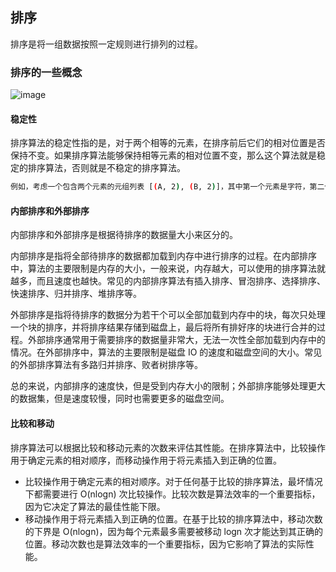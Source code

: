 ## 排序
排序是将一组数据按照一定规则进行排列的过程。
### 排序的一些概念
![image](https://user-images.githubusercontent.com/107925483/231108584-75d4f7c1-de28-4706-9090-3e756e344307.png)
#### 稳定性
排序算法的稳定性指的是，对于两个相等的元素，在排序前后它们的相对位置是否保持不变。如果排序算法能够保持相等元素的相对位置不变，那么这个算法就是稳定的排序算法，否则就是不稳定的排序算法。
``` bash
例如，考虑一个包含两个元素的元组列表 [(A, 2), (B, 2)]，其中第一个元素是字符，第二个元素是整数。按照第二个元素进行升序排序，如果排序算法是稳定的，那么排序后的结果应该是 [(A, 2), (B, 2)]，因为在排序前，A 和 B 的相对位置是固定的。
```
#### 内部排序和外部排序
内部排序和外部排序是根据待排序的数据量大小来区分的。

内部排序是指将全部待排序的数据都加载到内存中进行排序的过程。在内部排序中，算法的主要限制是内存的大小，一般来说，内存越大，可以使用的排序算法就越多，而且速度也越快。常见的内部排序算法有插入排序、冒泡排序、选择排序、快速排序、归并排序、堆排序等。

外部排序是指将待排序的数据分为若干个可以全部加载到内存中的块，每次只处理一个块的排序，并将排序结果存储到磁盘上，最后将所有排好序的块进行合并的过程。外部排序通常用于需要排序的数据量非常大，无法一次性全部加载到内存中的情况。在外部排序中，算法的主要限制是磁盘 IO 的速度和磁盘空间的大小。常见的外部排序算法有多路归并排序、败者树排序等。

总的来说，内部排序的速度快，但是受到内存大小的限制；外部排序能够处理更大的数据集，但是速度较慢，同时也需要更多的磁盘空间。

#### 比较和移动
排序算法可以根据比较和移动元素的次数来评估其性能。在排序算法中，比较操作用于确定元素的相对顺序，而移动操作用于将元素插入到正确的位置。
- 比较操作用于确定元素的相对顺序。对于任何基于比较的排序算法，最坏情况下都需要进行 O(nlogn) 次比较操作。比较次数是算法效率的一个重要指标，因为它决定了算法的最佳性能下限。
- 移动操作用于将元素插入到正确的位置。在基于比较的排序算法中，移动次数的下界是 O(nlogn)，因为每个元素最多需要被移动 logn 次才能达到其正确的位置。移动次数也是算法效率的一个重要指标，因为它影响了算法的实际性能。

